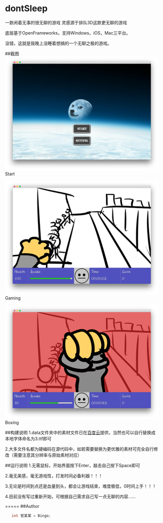 # dontSleep

一款闲着无事的很无聊的游戏 灵感源于排队3D这款更无聊的游戏

底层基于OpenFrameworks，支持Windows，iOS，Mac三平台。

没错，这就是我晚上没睡着想搞的一个无聊之极的游戏。

##截图
![image](https://github.com/BentleyBlanks/dontSleep/blob/master/screenshot/screenshot-1.png)
Start

![image](https://github.com/BentleyBlanks/dontSleep/blob/master/screenshot/screenshot-2.png)
Gaming

![image](https://github.com/BentleyBlanks/dontSleep/blob/master/screenshot/screenshot-3.png)
Boxing

##构建说明
1.data文件夹中的素材文件已在[百度云](http://pan.baidu.com/s/1mg3qi60)提供，当然也可以自行替换成本地字体命名为3.ttf即可

2.大多文件名都为硬编码在源代码中，如若需要替换为更优雅的素材可完全自行修改（需要注意其分辨率与原始素材对应）

##运行说明
1.无需鼠标，开始界面按下Enter，敲击自己按下Space即可

2.毫无美感，毫无游戏性，打发时间必备利器！！！

3.无论是时间到点还是血量到头，都会让游戏结束，难度极低，0时间上手！！！

4.目前没有写过重新开始，可根据自己需求自己写一点无聊的内容……

=====
##Author
```c
   int 官某某 = Bingo;
```